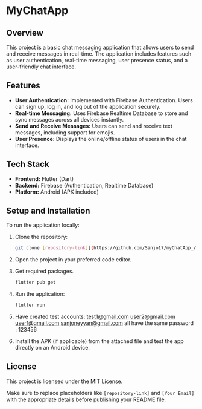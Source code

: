 

# MyChatApp

## Overview
This project is a basic chat messaging application that allows users to send and receive messages in real-time. The application includes features such as user authentication, real-time messaging, user presence status, and a user-friendly chat interface.

## Features
- **User Authentication:** Implemented with Firebase Authentication. Users can sign up, log in, and log out of the application securely.
- **Real-time Messaging:** Uses Firebase Realtime Database to store and sync messages across all devices instantly.
- **Send and Receive Messages:** Users can send and receive text messages, including support for emojis.
- **User Presence:** Displays the online/offline status of users in the chat interface.

## Tech Stack
- **Frontend:** Flutter (Dart)
- **Backend:** Firebase (Authentication, Realtime Database)
- **Platform:** Android (APK included)

## Setup and Installation
To run the application locally:

1. Clone the repository:
   ```bash
   git clone [repository-link]](https://github.com/Sanjo17/myChatApp_/new/master)
   ```

2. Open the project in your preferred code editor.

3. Get required packages.
    ```bash
   flutter pub get
   ```

5. Run the application:
   ```bash
   flutter run
   ```
6. Have created test accounts:
       test1@gmail.com
       user2@gmail.com
       user1@gmail.com
       sanjoneyyan@gmail.com
   all have the same password : 123456


7. Install the APK (if applicable) from the attached file and test the app directly on an Android device.




## License
This project is licensed under the MIT License.



Make sure to replace placeholders like `[repository-link]` and `[Your Email]` with the appropriate details before publishing your README file.
